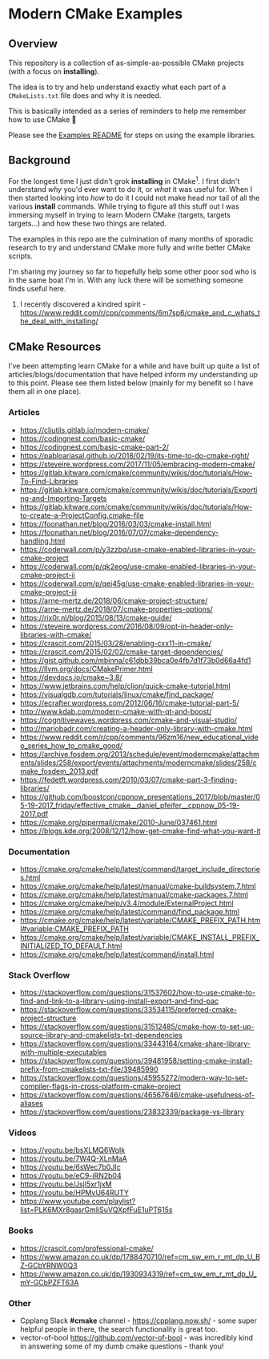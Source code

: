 # Modern CMake Examples

## Overview

This repository is a collection of as-simple-as-possible CMake projects (with a focus on __installing__).

The idea is to try and help understand exactly what each part of a `CMakeLists.txt` file does and why it is needed.

This is basically intended as a series of reminders to help me remember how to use CMake 🤦

Please see the [Examples README](examples/README.md) for steps on using the example libraries.

## Background

For the longest time I just didn't grok __installing__ in CMake<sup>1</sup>. I first didn't understand _why_ you'd ever want to do it, or _what_ it was useful for. When I then started looking into _how_ to do it I could not make head nor tail of all the various __install__ commands. While trying to figure all this stuff out I was immersing myself in trying to learn Modern CMake (targets, targets targets...) and how these two things are related.

The examples in this repo are the culmination of many months of sporadic research to try and understand CMake more fully and write better CMake scripts.

I'm sharing my journey so far to hopefully help some other poor sod who is in the same boat I'm in. With any luck there will be something someone finds useful here.

1. I recently discovered a kindred spirit - <https://www.reddit.com/r/cpp/comments/6m7sp6/cmake_and_c_whats_the_deal_with_installing/>

## CMake Resources

I've been attempting learn CMake for a while and have built up quite a list of articles/blogs/documentation that have helped inform my understanding up to this point. Please see them listed below (mainly for my benefit so I have them all in one place).

### Articles

* <https://cliutils.gitlab.io/modern-cmake/>
* <https://codingnest.com/basic-cmake/>
* <https://codingnest.com/basic-cmake-part-2/>
* <https://pabloariasal.github.io/2018/02/19/its-time-to-do-cmake-right/>
* <https://steveire.wordpress.com/2017/11/05/embracing-modern-cmake/>
* <https://gitlab.kitware.com/cmake/community/wikis/doc/tutorials/How-To-Find-Libraries>
* <https://gitlab.kitware.com/cmake/community/wikis/doc/tutorials/Exporting-and-Importing-Targets>
* <https://gitlab.kitware.com/cmake/community/wikis/doc/tutorials/How-to-create-a-ProjectConfig.cmake-file>
* <https://foonathan.net/blog/2016/03/03/cmake-install.html>
* <https://foonathan.net/blog/2016/07/07/cmake-dependency-handling.html>
* <https://coderwall.com/p/y3zzbq/use-cmake-enabled-libraries-in-your-cmake-project>
* <https://coderwall.com/p/qk2eog/use-cmake-enabled-libraries-in-your-cmake-project-ii>
* <https://coderwall.com/p/qej45g/use-cmake-enabled-libraries-in-your-cmake-project-iii>
* <https://arne-mertz.de/2018/06/cmake-project-structure/>
* <https://arne-mertz.de/2018/07/cmake-properties-options/>
* <https://rix0r.nl/blog/2015/08/13/cmake-guide/>
* <https://steveire.wordpress.com/2016/08/09/opt-in-header-only-libraries-with-cmake/>
* <https://crascit.com/2015/03/28/enabling-cxx11-in-cmake/>
* <https://crascit.com/2015/02/02/cmake-target-dependencies/>
* <https://gist.github.com/mbinna/c61dbb39bca0e4fb7d1f73b0d66a4fd1>
* <https://llvm.org/docs/CMakePrimer.html>
* <https://devdocs.io/cmake~3.8/>
* <https://www.jetbrains.com/help/clion/quick-cmake-tutorial.html>
* <https://visualgdb.com/tutorials/linux/cmake/find_package/>
* <https://ecrafter.wordpress.com/2012/06/16/cmake-tutorial-part-5/>
* <http://www.kdab.com/modern-cmake-with-qt-and-boost/>
* <https://cognitivewaves.wordpress.com/cmake-and-visual-studio/>
* <http://mariobadr.com/creating-a-header-only-library-with-cmake.html>
* <https://www.reddit.com/r/cpp/comments/96zm16/new_educational_video_series_how_to_cmake_good/>
* <https://archive.fosdem.org/2013/schedule/event/moderncmake/attachments/slides/258/export/events/attachments/moderncmake/slides/258/cmake_fosdem_2013.pdf>
* <https://fedetft.wordpress.com/2010/03/07/cmake-part-3-finding-libraries/>
* <https://github.com/boostcon/cppnow_presentations_2017/blob/master/05-19-2017_friday/effective_cmake__daniel_pfeifer__cppnow_05-19-2017.pdf>
* <https://cmake.org/pipermail/cmake/2010-June/037461.html>
* <https://blogs.kde.org/2008/12/12/how-get-cmake-find-what-you-want-it>

### Documentation

* <https://cmake.org/cmake/help/latest/command/target_include_directories.html>
* <https://cmake.org/cmake/help/latest/manual/cmake-buildsystem.7.html>
* <https://cmake.org/cmake/help/latest/manual/cmake-packages.7.html>
* <https://cmake.org/cmake/help/v3.4/module/ExternalProject.html>
* <https://cmake.org/cmake/help/latest/command/find_package.html>
* <https://cmake.org/cmake/help/latest/variable/CMAKE_PREFIX_PATH.html#variable:CMAKE_PREFIX_PATH>
* <https://cmake.org/cmake/help/latest/variable/CMAKE_INSTALL_PREFIX_INITIALIZED_TO_DEFAULT.html>
* <https://cmake.org/cmake/help/latest/command/install.html>

### Stack Overflow

* <https://stackoverflow.com/questions/31537602/how-to-use-cmake-to-find-and-link-to-a-library-using-install-export-and-find-pac>
* <https://stackoverflow.com/questions/33534115/preferred-cmake-project-structure>
* <https://stackoverflow.com/questions/31512485/cmake-how-to-set-up-source-library-and-cmakelists-txt-dependencies>
* <https://stackoverflow.com/questions/33443164/cmake-share-library-with-multiple-executables>
* <https://stackoverflow.com/questions/39481958/setting-cmake-install-prefix-from-cmakelists-txt-file/39485990>
* <https://stackoverflow.com/questions/45955272/modern-way-to-set-compiler-flags-in-cross-platform-cmake-project>
* <https://stackoverflow.com/questions/46567646/cmake-usefulness-of-aliases>
* <https://stackoverflow.com/questions/23832339/package-vs-library>

### Videos

* <https://youtu.be/bsXLMQ6WgIk>
* <https://youtu.be/7W4Q-XLnMaA>
* <https://youtu.be/6sWec7b0JIc>
* <https://youtu.be/eC9-iRN2b04>
* <https://youtu.be/JsjI5xr1jxM>
* <https://youtu.be/HPMvU64RUTY>
* <https://www.youtube.com/playlist?list=PLK6MXr8gasrGmIiSuVQXpfFuE1uPT615s>

### Books

* <https://crascit.com/professional-cmake/>
* <https://www.amazon.co.uk/dp/1788470710/ref=cm_sw_em_r_mt_dp_U_BZ-GCbYRNW0Q3>
* <https://www.amazon.co.uk/dp/1930934319/ref=cm_sw_em_r_mt_dp_U_mY-GCbPZFT63A>

### Other

* Cpplang Slack __#cmake__ channel - <https://cpplang.now.sh/> - some super helpful people in there, the search functionality is great too.
* vector-of-bool https://github.com/vector-of-bool - was incredibly kind in answering some of my dumb cmake questions - thank you!